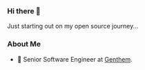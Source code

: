 ### Hi there 👋

Just starting out on my open source journey...

### About Me

- 🚗 Senior Software Engineer at [Genthem](https://www.gentherm.com).
